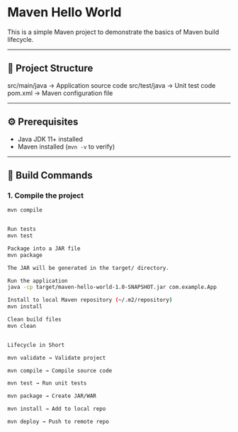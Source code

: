 # Maven Hello World

This is a simple Maven project to demonstrate the basics of Maven build lifecycle.

---

## 📂 Project Structure

src/main/java → Application source code
src/test/java → Unit test code
pom.xml → Maven configuration file


---

## ⚙️ Prerequisites
- Java JDK 11+ installed
- Maven installed (`mvn -v` to verify)

---

## 🚀 Build Commands

### 1. Compile the project
```bash
mvn compile


Run tests
mvn test

Package into a JAR file
mvn package

The JAR will be generated in the target/ directory.

Run the application
java -cp target/maven-hello-world-1.0-SNAPSHOT.jar com.example.App

Install to local Maven repository (~/.m2/repository)
mvn install

Clean build files
mvn clean


Lifecycle in Short

mvn validate → Validate project

mvn compile → Compile source code

mvn test → Run unit tests

mvn package → Create JAR/WAR

mvn install → Add to local repo

mvn deploy → Push to remote repo
